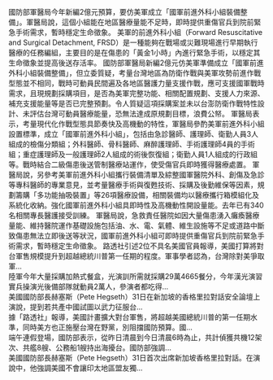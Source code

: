 國防部軍醫局今年新編2億元預算，要仿美軍成立「國軍前進外科小組裝備整備」。軍醫局說，這個小組能在地區醫療量能不足時，即時提供重傷官兵到院前緊急手術需求，暫時穩定生命徵象。
美軍的前進外科小組（Forward Resuscitative and Surgical Detachment, FRSD）是一種能夠在戰場或災難現場進行早期執行醫療的任務編組，主要目的是在傷患的「黃金1小時」內進行緊急手術，以穩定其生命徵象並提高後送存活率。
國防部軍醫局新編2億元仿美軍準備成立「國軍前進外科小組裝備整備」，但立委質疑，考量台灣地區為防衛作戰與美軍攻勢前進作戰型態並不相同，戰時可動員民間遍及各地區醫護力量支援作戰，應可支援國軍戰時需求，且現規劃採購項目，是否為美軍完整功能、相關配置規劃、支援人力來源、補充支援能量等是否已完整預劃。令人質疑這項採購案並未以台澎防衛作戰特性設計、未評估台灣可動員醫療能量，恐無法達成原規劃目標，浪費公帑。
軍醫局表示，考量現代化作戰型態具節奏快及高機動的特性，軍醫局參酌美軍前進外科小組設置標準，成立「國軍前進外科小組」，包括由急診醫師、護理師、衛勤人員3人組成的檢傷分類組；外科醫師、骨科醫師、麻醉護理師、手術護理師4員的手術組；重症護理師及一般護理師2人組成的術後恢復組；衛勤人員1人組成的行政組等。戰時結合二級傷患後送管制醫療站運作，使受傷官兵即時獲得醫療處置。
軍醫局說，另參考美軍前進外科小組攜行裝備清單及綜整國軍醫院外科、創傷及急診等專科醫師的專業意見，並考量醫療手術與復甦技術、採購及後勤維保等因素，規劃籌購「多功能抽吸裝置」等26項醫療設備，相關裝備均以醫療攜行箱模組化及系統化收納。強化國軍前進外科小組具即時性及高機動性開設量能。去年已有340名相關專長醫護接受訓練。
軍醫局說，急救責任醫院如因大量傷患湧入癱瘓醫療量能、維持醫院運作基礎設施包括油、水、電、氣體、維生設施等不足或道路中斷致傷患無法立即後送等狀況，國軍前進外科小組可即時提供重傷官兵到院前緊急手術需求，暫時穩定生命徵象。
                    路透社引述2位不具名美國官員報導，美國打算將對台軍售規模提升到超越總統川普第一任期的程度。軍事學者認為，台灣除對美爭取軍...                  
                    陸軍今年大量採購加熱式餐盒，光演訓所需就採購29萬4665餐分，今年漢光演習實兵操演光後備部隊就動員2萬人，參演者都吃得...                  
                    美國國防部長赫塞斯（Pete Hegseth）31日在新加坡的香格里拉對話安全論壇上演說，提到若共產中國試圖以武力征服台...                  
                    據「路透社」報導，美國計畫擴大對台軍售，將超越美國總統川普的第一任期水準，同時美方也正施壓台灣在野黨，別阻擋國防預算。國...                  
                    端午連假登場，國防部表示，從昨日清晨到今日清晨6時為止，共計偵獲共機12架次、共艦8艘、公務船1艘持出海擾台。國防部強調...                  
                    美國國防部長赫塞斯（Pete Hegseth）31日首次出席新加坡香格里拉對話。在演說中，他強調美國不會讓印太地區盟友獨...                  